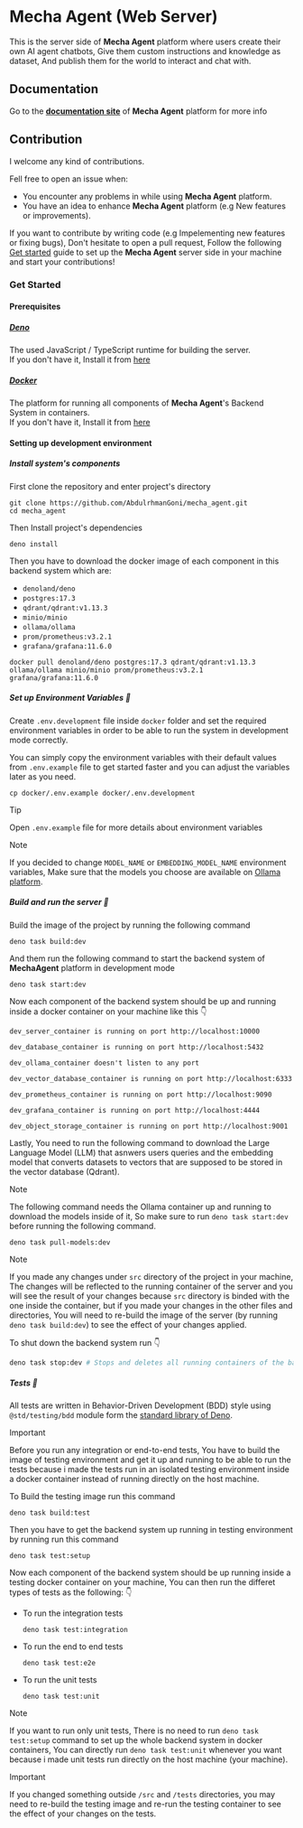 # Mecha Agent (Web Server)

This is the server side of **Mecha Agent** platform where users create their own
AI agent chatbots, Give them custom instructions and knowledge as dataset, And
publish them for the world to interact and chat with.

## Documentation

Go to the
[**documentation site**](https:abdulrhmangoni.github.io/mecha_agent_docs) of
**Mecha Agent** platform for more info

## Contribution

I welcome any kind of contributions.

Fell free to open an issue when:

- You encounter any problems in while using **Mecha Agent** platform.
- You have an idea to enhance **Mecha Agent** platform (e.g New features or
  improvements).

If you want to contribute by writing code (e.g Impelementing new features or
fixing bugs), Don't hesitate to open a pull request, Follow the following
[Get started](#get-started) guide to set up the **Mecha Agent** server side in
your machine and start your contributions!

### Get Started

#### Prerequisites

##### [Deno](https://deno.com/)

The used JavaScript / TypeScript runtime for building the server. <br/> If you
don't have it, Install it from
[here](https://docs.deno.com/runtime/getting_started/installation/)

##### [Docker](https://www.docker.com/)

The platform for running all components of **Mecha Agent**'s Backend System in
containers. <br/> If you don't have it, Install it from
[here](https://docs.docker.com/desktop/)

#### Setting up development environment

##### Install system's components

First clone the repository and enter project's directory

```
git clone https://github.com/AbdulrhmanGoni/mecha_agent.git
cd mecha_agent
```

Then Install project's dependencies

```
deno install
```

Then you have to download the docker image of each component in this backend
system which are:

- `denoland/deno`
- `postgres:17.3`
- `qdrant/qdrant:v1.13.3`
- `minio/minio`
- `ollama/ollama`
- `prom/prometheus:v3.2.1`
- `grafana/grafana:11.6.0`

```
docker pull denoland/deno postgres:17.3 qdrant/qdrant:v1.13.3 ollama/ollama minio/minio prom/prometheus:v3.2.1 grafana/grafana:11.6.0
```

##### Set up Environment Variables :ledger:

Create `.env.development` file inside `docker` folder and set the required
environment variables in order to be able to run the system in development mode
correctly.

You can simply copy the environment variables with their default values from
`.env.example` file to get started faster and you can adjust the variables later
as you need.

```
cp docker/.env.example docker/.env.development
```

> [!TIP]
> Open `.env.example` file for more details about environment variables

> [!NOTE]
> If you decided to change `MODEL_NAME` or `EMBEDDING_MODEL_NAME` environment
> variables, Make sure that the models you choose are available on
> [Ollama platform](https://ollama.com).

##### Build and run the server :rocket:

Build the image of the project by running the following command

```
deno task build:dev
```

And them run the following command to start the backend system of **MechaAgent**
platform in development mode

```
deno task start:dev
```

Now each component of the backend system should be up and running inside a
docker container on your machine like this :point_down:

```
dev_server_container is running on port http://localhost:10000

dev_database_container is running on port http://localhost:5432

dev_ollama_container doesn't listen to any port

dev_vector_database_container is running on port http://localhost:6333

dev_prometheus_container is running on port http://localhost:9090

dev_grafana_container is running on port http://localhost:4444

dev_object_storage_container is running on port http://localhost:9001
```

Lastly, You need to run the following command to download the Large Language
Model (LLM) that asnwers users queries and the embedding model that converts
datasets to vectors that are supposed to be stored in the vector database
(Qdrant).

> [!NOTE]
> The following command needs the Ollama container up and running to download
> the models inside of it, So make sure to run `deno task start:dev` before
> running the following command.

```
deno task pull-models:dev
```

> [!NOTE]
> If you made any changes under `src` directory of the project in your machine,
> The changes will be reflected to the running container of the server and you
> will see the result of your changes because `src` directory is binded with the
> one inside the container, but if you made your changes in the other files and
> directories, You will need to re-build the image of the server (by running
> `deno task build:dev`) to see the effect of your changes applied.

To shut down the backend system run :point_down:

```sh
deno task stop:dev # Stops and deletes all running containers of the backend system
```

##### Tests :test_tube:

All tests are written in Behavior-Driven Development (BDD) style using
`@std/testing/bdd` module form the
[standard library of Deno](https://docs.deno.com/runtime/fundamentals/standard_library/).

> [!IMPORTANT]
> Before you run any integration or end-to-end tests, You have to build the
> image of testing environment and get it up and running to be able to run the
> tests because i made the tests run in an isolated testing environment inside a
> docker container instead of running directly on the host machine.

To Build the testing image run this command

```
deno task build:test
```

Then you have to get the backend system up running in testing environment by
running run this command

```
deno task test:setup
```

Now each component of the backend system should be up running inside a testing
docker container on your machine, You can then run the differet types of tests
as the following: :point_down:

- To run the integration tests

  ```
  deno task test:integration
  ```

- To run the end to end tests

  ```
  deno task test:e2e
  ```

- To run the unit tests

  ```
  deno task test:unit
  ```

> [!NOTE]
> If you want to run only unit tests, There is no need to run
> `deno task test:setup` command to set up the whole backend system in docker
> containers, You can directly run `deno task test:unit` whenever you want
> because i made unit tests run directly on the host machine (your machine).

> [!IMPORTANT]
> If you changed something outside `/src` and `/tests` directories, you may need
> to re-build the testing image and re-run the testing container to see the
> effect of your changes on the tests.
